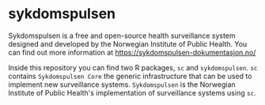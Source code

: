 # sykdomspulsen

Sykdomspulsen is a free and open-source health surveillance system designed and developed by the Norwegian Institute of Public Health. You can find out more information at https://sykdomspulsen-dokumentasjon.no/

Inside this repository you can find two R packages, `sc` and `sykdomspulsen`. `sc` contains `Sykdomspulsen Core` the generic infrastructure that can be used to implement new surveillance systems. `Sykdomspulsen` is the Norwegian Institute of Public Health's implementation of surveillance systems using `sc`.


